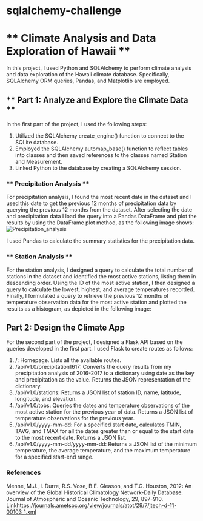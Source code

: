 # sqlalchemy-challenge

# ** Climate Analysis and Data Exploration of Hawaii **

In this project, I used Python and SQLAlchemy to perform climate analysis and data exploration of the Hawaii climate database. Specifically, SQLAlchemy ORM queries, Pandas, and Matplotlib are employed.

## ** Part 1: Analyze and Explore the Climate Data **

In the first part of the project, I used the following steps:

1.	Utilized the SQLAlchemy create_engine() function to connect to the SQLite database.
2.	Employed the SQLAlchemy automap_base() function to reflect tables into classes and then saved references to the classes named Station and Measurement.
3.	Linked Python to the database by creating a SQLAlchemy session.


### ** Precipitation Analysis **

For precipitation analysis, I found the most recent date in the dataset and I used this date to get the previous 12 months of precipitation data by querying the previous 12 months from the dataset. After selecting the date and precipitation data I load the query into a Pandas DataFrame and plot the results by using the DataFrame plot method, as the following image shows:
![Precipitation_analysis](https://github.com/MarcoN16/sqlalchemy-challenge/assets/150491559/968e485f-e4ca-4762-ab4a-b34476317921)

I used Pandas to calculate the summary statistics for the precipitation data. 

### ** Station Analysis **

For the station analysis, I designed a query to calculate the total number of stations in the dataset and identified the most active stations, listing them in descending order. Using the ID of the most active station, I then designed a query to calculate the lowest, highest, and average temperatures recorded. Finally, I formulated a query to retrieve the previous 12 months of temperature observation data for the most active station and plotted the results as a histogram, as depicted in the following image:


## **Part 2: Design the Climate App**

For the second part of the project, I designed a Flask API based on the queries developed in the first part. I used Flask to create routes as follows:

1. /: Homepage. Lists all the available routes.
2. /api/v1.0/precipitation1617: Converts the query results from my precipitation analysis of 2016-2017 to a dictionary using date as the key and precipitation as the value.     Returns the JSON representation of the dictionary.
3. /api/v1.0/stations: Returns a JSON list of station ID, name, latitude, longitude, and elevation.
4. /api/v1.0/tobs: Queries the dates and temperature observations of the most active station for the previous year of data. Returns a JSON list of temperature observations     for the previous year.
5. /api/v1.0/yyyy-mm-dd: For a specified start date, calculates TMIN, TAVG, and TMAX for all the dates greater than or equal to the start date to the most recent date.         Returns a JSON list.
6. /api/v1.0/yyyy-mm-dd/yyyy-mm-dd: Returns a JSON list of the minimum temperature, the average temperature, and the maximum temperature for a specified start-end range.


### **References**
Menne, M.J., I. Durre, R.S. Vose, B.E. Gleason, and T.G. Houston, 2012: An overview of the Global Historical Climatology Network-Daily Database. Journal of Atmospheric and Oceanic Technology, 29, 897-910. [Link](https://journals.ametsoc.org/view/journals/atot/29/7/jtech-d-11-00103_1.xml)https://journals.ametsoc.org/view/journals/atot/29/7/jtech-d-11-00103_1.xml

